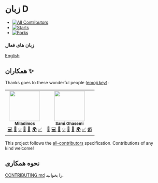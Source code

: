 # زبان D

<!-- BADGES:START - Do not remove or modify this section -->

- [![All Contributors](https://img.shields.io/badge/all_contributors-2-orange.svg?style=flat-square)](#contributors-)
- [![Starts](https://img.shields.io/github/stars/miladimos/dlang.ir?style=flat&logo=github)](https://github.com/miladimos/dlang.ir/forks)
- [![Forks](https://img.shields.io/github/forks/miladimos/dlang.ir?style=flat&logo=github)](https://github.com/miladimos/dlang.ir/stargazers)
  <!-- BADGES:END -->

### زبان های فعال

[English](./README.md)

## همکاران ✨

Thanks goes to these wonderful people ([emoji key](https://allcontributors.org/docs/en/emoji-key)):

<!-- ALL-CONTRIBUTORS-LIST:START - Do not remove or modify this section -->

<table>
  <tr>
    <td align="center"><a href="https://github.com/miladimos"><img src="https://avatars.githubusercontent.com/u/31257147?v=4?s=100" width="100px;" alt=""/><br /><sub><b>Miladimos</b></sub></a><br /><a href="https://github.com/miladimos/dlang.ir/commits?author=miladimos" title="Code">💻</a> <a href="https://github.com/miladimos/dlang.ir/commits?author=miladimos" title="Documentation">📖</a> <a href="#example-miladimos" title="Examples">💡</a> <a href="#maintenance-miladimos" title="Maintenance">🚧</a> <a href="#projectManagement-miladimos" title="Project Management">📆</a> <a href="#translation-miladimos" title="Translation">🌍</a> <a href="#tutorial-miladimos" title="Tutorials">✅</a></td>
    <td align="center"><a href="https://github.com/sami2020pro"><img src="https://avatars.githubusercontent.com/u/64816951?v=4?s=100" width="100px;" alt=""/><br /><sub><b>Sami Ghasemi</b></sub></a><br /><a href="https://github.com/miladimos/dlang.ir/issues?q=author%3Asami2020pro" title="Bug reports">🐛</a> <a href="https://github.com/miladimos/dlang.ir/commits?author=sami2020pro" title="Code">💻</a> <a href="https://github.com/miladimos/dlang.ir/commits?author=sami2020pro" title="Documentation">📖</a> <a href="#example-sami2020pro" title="Examples">💡</a> <a href="#ideas-sami2020pro" title="Ideas, Planning, & Feedback">🤔</a> <a href="#maintenance-sami2020pro" title="Maintenance">🚧</a> <a href="#translation-sami2020pro" title="Translation">🌍</a> <a href="#tutorial-sami2020pro" title="Tutorials">✅</a> <a href="#video-sami2020pro" title="Videos">📹</a></td>
  </tr>
</table>

<!-- ALL-CONTRIBUTORS-LIST:END -->

This project follows the [all-contributors](https://github.com/all-contributors/all-contributors) specification. Contributions of any kind welcome!

## نحوه همکاری

[CONTRIBUTING.md](./CONTRIBUTING.md) را بخوانید.
